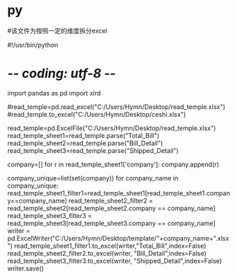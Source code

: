 # py
#该文件为按照一定的维度拆分excel

#!/usr/bin/python
# -*- coding: utf-8 -*-

import pandas as pd
import xlrd

#read_temple=pd.read_excel("C:/Users/Hymn/Desktop/read_temple.xlsx")
#read_temple.to_excel("C:/Users/Hymn/Desktop/ceshi.xlsx")

read_temple=pd.ExcelFile("C:/Users/Hymn/Desktop/read_temple.xlsx")
read_temple_sheet1=read_temple.parse("Total_Bill")
read_temple_sheet2=read_temple.parse("Bill_Detail")
read_temple_sheet3=read_temple.parse("Shipped_Detail")

company=[]
for r in read_temple_sheet1['company']:
    company.append(r)

company_unique=list(set(company))
for company_name in  company_unique:
    read_temple_sheet1_filter1=read_temple_sheet1[read_temple_sheet1.company==company_name]
    read_temple_sheet2_filter2 = read_temple_sheet2[read_temple_sheet2.company == company_name]
    read_temple_sheet3_filter3 = read_temple_sheet3[read_temple_sheet3.company == company_name]
    writer = pd.ExcelWriter("C:/Users/Hymn/Desktop/template/"+company_name+".xlsx")
    read_temple_sheet1_filter1.to_excel(writer,"Total_Bill",index=False)
    read_temple_sheet2_filter2.to_excel(writer, "Bill_Detail",index=False)
    read_temple_sheet3_filter3.to_excel(writer, "Shipped_Detail",index=False)
    writer.save()

